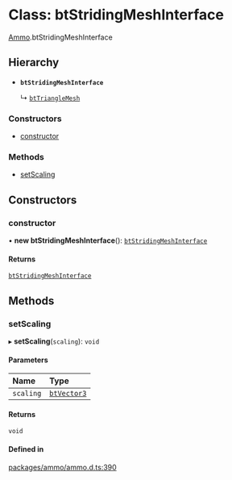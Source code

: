 # Class: btStridingMeshInterface

[Ammo](../modules/Ammo.md).btStridingMeshInterface

## Hierarchy

- **`btStridingMeshInterface`**

  ↳ [`btTriangleMesh`](Ammo.btTriangleMesh.md)

### Constructors

- [constructor](Ammo.btStridingMeshInterface.md#constructor)

### Methods

- [setScaling](Ammo.btStridingMeshInterface.md#setscaling)

## Constructors

### constructor

• **new btStridingMeshInterface**(): [`btStridingMeshInterface`](Ammo.btStridingMeshInterface.md)

#### Returns

[`btStridingMeshInterface`](Ammo.btStridingMeshInterface.md)

## Methods

### setScaling

▸ **setScaling**(`scaling`): `void`

#### Parameters

| Name | Type |
| :------ | :------ |
| `scaling` | [`btVector3`](Ammo.btVector3.md) |

#### Returns

`void`

#### Defined in

[packages/ammo/ammo.d.ts:390](https://github.com/Orillusion/orillusion/blob/main/packages/ammo/ammo.d.ts#L390)
